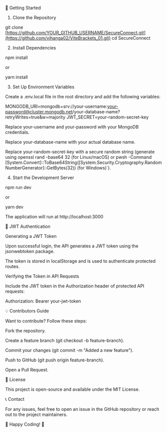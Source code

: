 🚀 Getting Started

1. Clone the Repository

git clone [https://github.com/YOUR_GITHUB_USERNAME/SecureConnect.git](https://github.com/vihanga02/ViteBrackets_01.git)
cd SecureConnect

2. Install Dependencies

npm install

or

yarn install

3. Set Up Environment Variables

Create a .env.local file in the root directory and add the following variables:

MONGODB_URI=mongodb+srv://your-username:your-password@cluster.mongodb.net/your-database-name?retryWrites=true&w=majority
JWT_SECRET=your-random-secret-key

Replace your-username and your-password with your MongoDB credentials.

Replace your-database-name with your actual database name.

Replace your-random-secret-key with a secure random string (generate using openssl rand -base64 32 (for Linux/macOS) or pwsh -Command [System.Convert]::ToBase64String([System.Security.Cryptography.RandomNumberGenerator]::GetBytes(32)) (for Windows)`).

4. Start the Development Server

npm run dev

or

yarn dev

The application will run at http://localhost:3000


🔐 JWT Authentication

Generating a JWT Token

Upon successful login, the API generates a JWT token using the jsonwebtoken package.

The token is stored in localStorage and is used to authenticate protected routes.

Verifying the Token in API Requests

Include the JWT token in the Authorization header of protected API requests:

Authorization: Bearer your-jwt-token

💡 Contributors Guide

Want to contribute? Follow these steps:

Fork the repository.

Create a feature branch (git checkout -b feature-branch).

Commit your changes (git commit -m "Added a new feature").

Push to GitHub (git push origin feature-branch).

Open a Pull Request.

📜 License

This project is open-source and available under the MIT License.

📞 Contact

For any issues, feel free to open an issue in the GitHub repository or reach out to the project maintainers.

🚀 Happy Coding! 🎉

